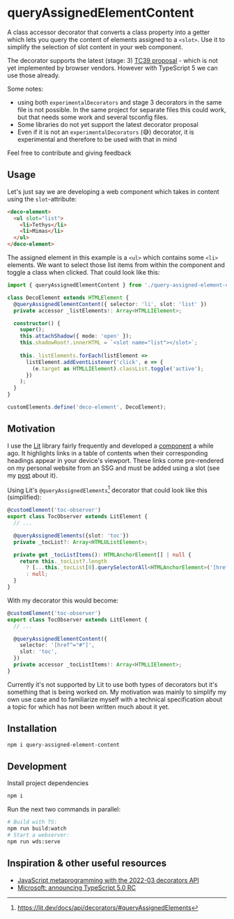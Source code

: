 # queryAssignedElementContent

A class accessor decorator that converts a class property into a getter
which lets you query the content of elements assigned to a `<slot>`. 
Use it to simplify the selection of slot content in your web component.

The decorator supports the latest (stage: 3) [TC39 proposal](https://github.com/tc39/proposal-decorators) - which is not yet implemented by browser vendors. However with TypeScript 5 we can use those already.

Some notes:
- using both `experimentalDecorators` and stage 3 decorators in the same file is not possible. In the same project for separate files this could work, but that needs some work and several tsconfig files.
- Some libraries do not yet support the latest decorator proposal
- Even if it is not an `experimentalDecorators` (<span aria-hidden="true">😅</span>) decorator, it is experimental and therefore to be used with that in mind

Feel free to contribute and giving feedback

## Usage

Let's just say we are developing a web component which takes in content using the `slot`-attribute:

```html
<deco-element>
  <ul slot="list">
    <li>Tethys</li> 
    <li>Mimas</li>
  </ul>
</deco-element>
```
The assigned element in this example is a `<ul>` which contains some `<li>` elements. 
We want to select those list items from within the component and toggle a class when clicked. That could look like this:

```ts
import { queryAssignedElementContent } from './query-assigned-element-content.js';

class DecoElement extends HTMLElement {
  @queryAssignedElementContent({ selector: 'li', slot: 'list' })
  private accessor _listElements!: Array<HTMLLIElement>;

  constructor() {
    super();
    this.attachShadow({ mode: 'open' });
    this.shadowRoot!.innerHTML = `<slot name="list"></slot>`;
   
    this._listElements.forEach(listElement =>
      listElement.addEventListener('click', e => {
        (e.target as HTMLLIElement).classList.toggle('active');
      })
    );
  }
}

customElements.define('deco-element', DecoElement);
```

## Motivation

I use the [Lit](https://lit.dev/) library fairly frequently and developed a [component](https://github.com/TonySpegel/toc-observer) a while ago. It highlights links in a table of contents when their corresponding headings appear in your device's viewport. These links come pre-rendered on my personal website from an SSG and must be added using a slot (see my [post](https://tony-spegel.com/blog/toc-observer/) about it).

Using Lit's `@queryAssignedElements`[^1] decorator that could look like this (simplified):
```ts
@customElement('toc-observer')
export class TocObserver extends LitElement {
  // ...

  @queryAssignedElements({slot: 'toc'})
  private _tocList?: Array<HTMLUListElement>;

  private get _tocListItems(): HTMLAnchorElement[] | null {
    return this._tocList?.length
      ? [...this._tocList[0].querySelectorAll<HTMLAnchorElement>('[href^="#"]')]
      : null;
  }
}
```

With my decorator this would become:
```ts
@customElement('toc-observer')
export class TocObserver extends LitElement {
  // ...

  @queryAssignedElementContent({
    selector: '[href^="#"]',
    slot: 'toc',
  })
  private accessor _tocListItems!: Array<HTMLLIElement>;
}
```
Currently it's not supported by Lit to use both types of decorators but it's something that is being worked on. 
My motivation was mainly to simplify my own use case and to familiarize myself with a technical specification 
about a topic for which has not been written much about it yet.

## Installation

```bash
npm i query-assigned-element-content
```

## Development
Install project dependencies
```bash
npm i
```
Run the next two commands in parallel:
```bash
# Build with TS:
npm run build:watch
# Start a webserver:
npm run wds:serve
```

## Inspiration & other useful resources

- [JavaScript metaprogramming with the 2022-03 decorators API](https://2ality.com/2022/10/javascript-decorators.html)
- [Microsoft: announcing TypeScript 5.0 RC](https://devblogs.microsoft.com/typescript/announcing-typescript-5-0-rc/#decorators)

[^1]: https://lit.dev/docs/api/decorators/#queryAssignedElements
